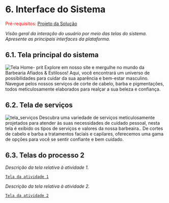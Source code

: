 
# 6. Interface do Sistema

<span style="color:red">Pré-requisitos: <a href="4-Projeto-Solucao.md"> Projeto da Solução</a></span>

_Visão geral da interação do usuário por meio das telas do sistema. Apresente as principais interfaces da plataforma._

## 6.1. Tela principal do sistema


![Tela Home- prit](https://github.com/ICEI-PUC-Minas-PSG-ADS-TI/psg-ads-2024-1-p2-tiapn-7358-1-01-Afiados-Estilosos/assets/129122228/aa758da7-2a8a-47fe-a942-a20121bccc21)
Explore em nosso site e mergulhe no mundo da Barbearia Afiados & Estilosos! Aqui, você encontrará um universo de possibilidades para cuidar da sua aparência e bem-estar masculino. Navegue pelos nossos serviços de corte de cabelo, barba e pigmentações, todos meticulosamente elaborados para realçar a sua beleza e confiança.

## 6.2. Tela de serviços

![tela_serviços](https://github.com/ICEI-PUC-Minas-PSG-ADS-TI/psg-ads-2024-1-p2-tiapn-7358-1-01-Afiados-Estilosos/assets/128488342/7672c47d-5ba2-4595-9f30-868f8dd95d40)
Descubra uma variedade de serviços meticulosamente projetados para atender às suas necessidades de cuidado pessoal, nesta tela é exibido os tipos de serviços e valores da nossa barbeaira.. De cortes de cabelo e barba a tratamentos faciais e capilares, oferecemos uma gama de opções para você se sentir confiante e bem cuidado.

## 6.3. Telas do processo 2

_Descrição da tela relativa à atividade 1._

[`Tela da atividade 1`](images/)

_Descrição da tela relativa à atividade 2._

[`Tela da atividade 2`](images/)


